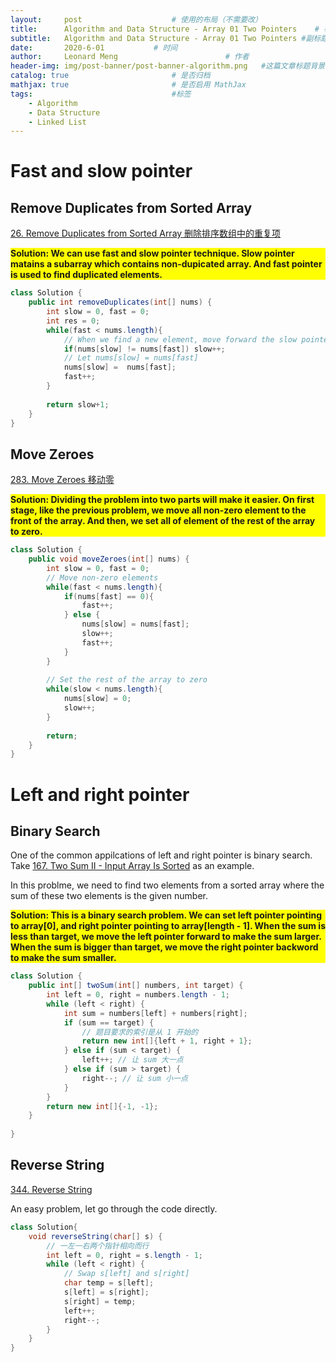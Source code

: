 ```yaml
---
layout:     post   				    # 使用的布局（不需要改）
title:      Algorithm and Data Structure - Array 01 Two Pointers   	# 标题 
subtitle:   Algorithm and Data Structure - Array 01 Two Pointers #副标题
date:       2020-6-01			# 时间
author:     Leonard Meng						# 作者
header-img: img/post-banner/post-banner-algorithm.png 	#这篇文章标题背景图片
catalog: true 						# 是否归档
mathjax: true                       # 是否启用 MathJax
tags:								#标签
    - Algorithm
    - Data Structure
    - Linked List
---
```


# Fast and slow pointer
## Remove Duplicates from Sorted Array
[26. Remove Duplicates from Sorted Array 删除排序数组中的重复项](https://leetcode.com/problems/remove-duplicates-from-sorted-array/)

<p style="background:yellow; font-weight:bold">
Solution: We can use fast and slow pointer technique. Slow pointer matains a subarray which contains non-dupicated array. And fast pointer is used to find duplicated elements.
</p>

```java
class Solution {
    public int removeDuplicates(int[] nums) {
        int slow = 0, fast = 0;
        int res = 0;
        while(fast < nums.length){
            // When we find a new element, move forward the slow pointer.
            if(nums[slow] != nums[fast]) slow++;
            // Let nums[slow] = nums[fast]
            nums[slow] =  nums[fast];
            fast++;
        }
        
        return slow+1;
    }
}
```
## Move Zeroes
[283. Move Zeroes 移动零](https://leetcode.com/problems/move-zeroes/)


<p style="background:yellow; font-weight:bold">
Solution: Dividing the problem into two parts will make it easier. On first stage, like the previous problem, we move all non-zero element to the front of the array. And then, we set all of element of the rest of the array to zero.
</p>

```java
class Solution {
    public void moveZeroes(int[] nums) {
        int slow = 0, fast = 0;
        // Move non-zero elements
        while(fast < nums.length){
            if(nums[fast] == 0){
                fast++;
            } else {
                nums[slow] = nums[fast];
                slow++;
                fast++;
            }
        }
        
        // Set the rest of the array to zero
        while(slow < nums.length){
            nums[slow] = 0;
            slow++;
        }
        
        return;
    }
}
```

# Left and right pointer

## Binary Search
One of the common appilcations of left and right pointer is binary search. Take [167. Two Sum II - Input Array Is Sorted](https://leetcode.com/problems/two-sum-ii-input-array-is-sorted/) as an example.

In this problme, we need to find two elements from a sorted array where the sum of these two elements is the given number.

<p style="background:yellow; font-weight:bold">
Solution: This is a binary search problem. We can set left pointer pointing to array[0], and right pointer pointing to array[length - 1]. When the sum is less than target, we move the left pointer forward to make the sum larger. When the sum is bigger than target, we move the right pointer backword to make the sum smaller.
</p>

```java
class Solution {
    public int[] twoSum(int[] numbers, int target) {
        int left = 0, right = numbers.length - 1;
        while (left < right) {
            int sum = numbers[left] + numbers[right];
            if (sum == target) {
                // 题目要求的索引是从 1 开始的
                return new int[]{left + 1, right + 1};
            } else if (sum < target) {
                left++; // 让 sum 大一点
            } else if (sum > target) {
                right--; // 让 sum 小一点
            }
        }
        return new int[]{-1, -1};
    }
    
}
```

## Reverse String
[344. Reverse String](https://leetcode.com/problems/reverse-string/)

An easy problem, let go through the code directly.

```java
class Solution{
    void reverseString(char[] s) {
        // 一左一右两个指针相向而行
        int left = 0, right = s.length - 1;
        while (left < right) {
            // Swap s[left] and s[right]
            char temp = s[left];
            s[left] = s[right];
            s[right] = temp;
            left++;
            right--;
        }
    }
}

```